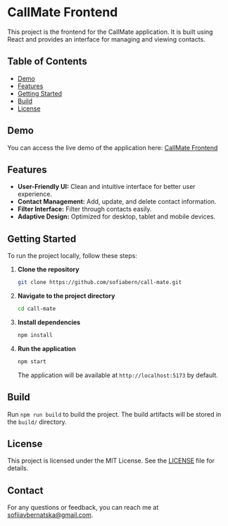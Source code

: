 # CallMate Frontend

This project is the frontend for the CallMate application. It is built using React and provides an interface for managing and viewing contacts.

## Table of Contents
- [Demo](#demo)
- [Features](#features)
- [Getting Started](#getting-started)
- [Build](#build)
- [License](#license)

## Demo
You can access the live demo of the application here: [CallMate Frontend](https://call-mate.vercel.app/)

## Features
- **User-Friendly UI:** Clean and intuitive interface for better user experience.
- **Contact Management:** Add, update, and delete contact information.
- **Filter Interface:** Filter through contacts easily.
- **Adaptive Design:** Optimized for desktop, tablet and mobile devices.

## Getting Started

To run the project locally, follow these steps:

1. **Clone the repository**
    ```sh
    git clone https://github.com/sofiabern/call-mate.git
    ```

2. **Navigate to the project directory**
    ```sh
    cd call-mate
    ```

3. **Install dependencies**
    ```sh
    npm install
    ```

4. **Run the application**
    ```sh
    npm start
    ```

   The application will be available at `http://localhost:5173` by default.

## Build

Run `npm run build` to build the project. The build artifacts will be stored in the `build/` directory.

## License

This project is licensed under the MIT License. See the [LICENSE](LICENSE) file for details.

## Contact

For any questions or feedback, you can reach me at [sofiiavbernatska@gmail.com](mailto:sofiiavbernatska@gmail.com).